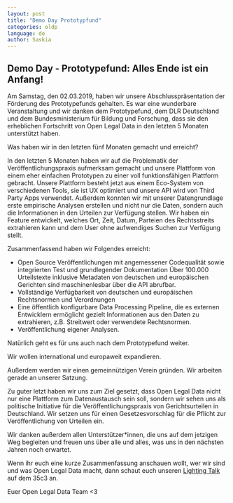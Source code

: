 ```yaml
---
layout: post
title: "Demo Day Prototypfund"
categories: oldp
language: de
author: Saskia
---
```


## Demo Day - Prototypefund: Alles Ende ist ein Anfang! 
Am Samstag, den 02.03.2019, haben wir unsere Abschlusspräsentation der Förderung des Prototypefunds gehalten. 
Es war eine wunderbare Veranstaltung und wir danken dem Prototypefund, dem DLR Deutschland und dem Bundesministerium 
für Bildung und Forschung, dass sie den erheblichen Fortschritt von Open Legal Data in den letzten 5 Monaten unterstützt
haben. 

Was haben wir in den letzten fünf Monaten gemacht und erreicht? 

In den letzten 5 Monaten haben wir auf die Problematik der Veröffentlichungspraxis aufmerksam gemacht 
und unsere Plattform von einem eher einfachen Prototypen zu einer voll funktionsfähigen Plattform gebracht.
Unsere Plattform besteht jetzt aus einem Eco-System von verschiedenen Tools, sie ist UX optimiert und unsere API wird 
von Third Party Apps verwendet. Außerdem konnten wir mit unserer Datengrundlage erste empirische Analysen erstellen und
nicht nur die Daten, sondern auch die Informationen in den Urteilen zur Verfügung stellen. Wir haben ein Feature 
entwickelt, welches Ort, Zeit, Datum, Parteien des Rechtsstreits extrahieren kann und dem User ohne aufwendiges Suchen
zur Verfügung stellt. 

Zusammenfassend haben wir Folgendes erreicht: 

* Open Source Veröffentlichungen mit angemessener Codequalität sowie integrierten Test und grundlegender Dokumentation
Über 100.000 Urteilstexte inklusive Metadaten von deutschen und europäischen Gerichten sind maschinenlesbar über die 
API abrufbar.
* Vollständige Verfügbarkeit von deutschen und europäischen Rechtsnormen und Verordnungen
* Eine öffentlich konfigurbare Data Processing Pipeline, die es externen Entwicklern ermöglicht gezielt Informationen aus
den Daten zu extrahieren, z.B. Streitwert oder verwendete Rechtsnormen.
* Veröffentlichung eigener Analysen.

Natürlich geht es für uns auch nach dem Prototypefund weiter.

Wir wollen international und europaweit expandieren. 

Außerdem werden wir einen gemeinnützigen Verein gründen. Wir arbeiten gerade an unserer Satzung.
 
Zu guter letzt haben wir uns zum Ziel gesetzt, dass Open Legal Data nicht nur eine Plattform zum Datenaustausch sein soll, 
sondern wir sehen uns als politische Initiative für die Veröffentlichungspraxis von Gerichtsurteilen in Deutschland.
Wir setzen uns für einen Gesetzesvorschlag für die Pflicht zur Veröffentlichung von Urteilen ein. 

Wir danken außerdem allen Unterstützer*innen, die uns auf dem jetzigen Weg begleiten und freuen uns über alle und alles,
was uns in den nächsten Jahren noch erwartet. 

Wenn ihr euch eine kurze Zusammenfassung anschauen wollt, wer wir sind und was Open Legal Data macht, dann schaut
euch unseren [Lighting Talk](https://www.youtube.com/watch?v=5KHcXCmqfiE) auf dem 35c3 an. 

Euer Open Legal Data Team <3
